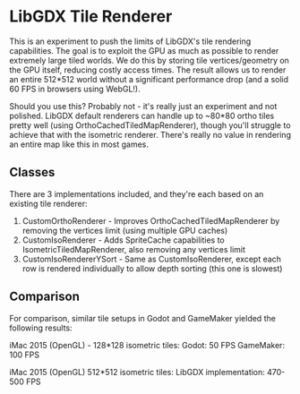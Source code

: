 # LibGDX Tile Renderer

This is an experiment to push the limits of LibGDX's tile rendering capabilities. The goal is to exploit the GPU as much as possible to render extremely large tiled worlds. We do this by storing tile vertices/geometry on the GPU itself, reducing costly access times. The result allows us to render an entire 512*512 world without a significant performance drop (and a solid 60 FPS in browsers using WebGL!).



Should you use this? Probably not - it's really just an experiment and not polished. LibGDX default renderers can handle up to ~80*80 ortho tiles pretty well (using OrthoCachedTiledMapRenderer), though you'll struggle to achieve that with the isometric renderer. There's really no value in rendering an entire map like this in most games.

## Classes
There are 3 implementations included, and they're each based on an existing tile renderer:

 1. CustomOrthoRenderer - Improves OrthoCachedTiledMapRenderer by removing the vertices limit (using multiple GPU caches)
 2. CustomIsoRenderer - Adds SpriteCache capabilities to IsometricTiledMapRenderer, also removing any vertices limit
 3. CustomIsoRendererYSort - Same as CustomIsoRenderer, except each row is rendered individually to allow depth sorting (this one is slowest)

## Comparison
For comparison, similar tile setups in Godot and GameMaker yielded the following results:

iMac 2015 (OpenGL) - 128*128 isometric tiles:
Godot: 50 FPS
GameMaker: 100 FPS

iMac 2015 (OpenGL) 512*512 isometric tiles:
LibGDX implementation: 470-500 FPS